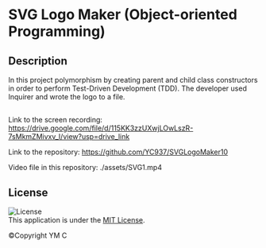 # SVG Logo Maker (Object-oriented Programming)

## Description 

In this project polymorphism by creating parent and child class constructors in order to perform Test-Driven Development (TDD). The developer used Inquirer and wrote the logo to a file. 


## 
Link to the screen recording: https://drive.google.com/file/d/115KK3zzUXwjLOwLszR-7sMkmZMivxv_I/view?usp=drive_link

Link to the repository: https://github.com/YC937/SVGLogoMaker10

Video file in this repository: ./assets/SVG1.mp4 

## License

![License](https://img.shields.io/badge/License-MIT-yellow.svg)  
This application is under the [MIT License](https://opensource.org/licenses/MIT).

&copy;Copyright YM C

